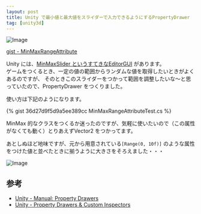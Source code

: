 ```yaml
---
layout: post
title: Unity で最小値と最大値をスライダーで入力できるようにするPropertyDrawer
tag: [unity3d]
---
```


![Image](https://dl.dropboxusercontent.com/u/18856747/Screenshot/20150327_1.png)

[gist - MinMaxRangeAttribute](https://gist.github.com/uranuno/36d27d9f5d9a5ee389cc)

Unity には、[MinMaxSlider というすてきなEditorGUI](http://docs.unity3d.com/ScriptReference/EditorGUI.MinMaxSlider.html) があります。  
ゲームをつくるとき、一定の値の範囲からランダムな値を取得したいときがよくあるのですが、
そのときこのスライダーをつかって範囲を調整したいな〜と思っていたので、PropertyDrawer をつくりました。  

<!-- more -->

使い方は下記のようになります。

{% gist 36d27d9f5d9a5ee389cc MinMaxRangeAttributeTest.cs %}
 
MinMax 的なクラスをつくるか迷ったのですが、気軽に使いたいので（この属性がなくても動く）とりあえずVector2 をつかってます。

あとしぬほど地味ですが、元から用意されている`[Range(0, 10f)]` のような属性をつけた値と並べたときに揃うように大きさをそろえました・・・

![Image](https://dl.dropboxusercontent.com/u/18856747/Screenshot/20150330_1.png)


参考
-----
- [Unity - Manual: Property Drawers](http://docs.unity3d.com/Manual/editor-PropertyDrawers.html)
- [Unity - Property Drawers & Custom Inspectors](https://unity3d.com/learn/tutorials/modules/intermediate/live-training-archive/property-drawers-custom-inspectors)
